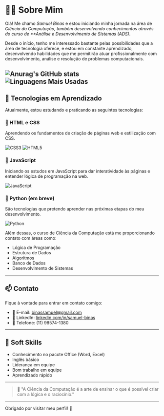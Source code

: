 # 👨‍💻 Sobre Mim

Olá! Me chamo *Samuel Binas* e estou iniciando minha jornada na área de *Ciência da Computação, também desenvolvendo conhecimentos através do curso de **Análise e Desenvolvimento de Sistemas (ADS)*.

Desde o início, tenho me interessado bastante pelas possibilidades que a área de tecnologia oferece, e estou em constante aprendizado, desenvolvendo habilidades que me permitirão atuar profissionalmente com desenvolvimento, análise e resolução de problemas computacionais.

![Anurag's GitHub stats](https://github-readme-stats.vercel.app/api?username=anuraghazra&show_icons=true&theme=dark)
![Linguagens Mais Usadas](https://github-readme-stats.vercel.app/api/top-langs/?username=Samuelbinas&layout=compact&theme=dark&langs_count=6)
---

## 🚀 Tecnologias em Aprendizado

Atualmente, estou estudando e praticando as seguintes tecnologias:

### 📌 HTML e CSS
Aprendendo os fundamentos de criação de páginas web e estilização com CSS.

![CSS3](https://img.shields.io/badge/CSS3-1572B6?style=for-the-badge&logo=css3&logoColor=white)
![HTML5](https://img.shields.io/badge/HTML5-E34F26?style=for-the-badge&logo=html5&logoColor=white)

### 📌 JavaScript
Iniciando os estudos em JavaScript para dar interatividade às páginas e entender lógica de programação na web.

![JavaScript](https://img.shields.io/badge/JavaScript-F7DF1E?style=for-the-badge&logo=javascript&logoColor=black)

### 📌 Python (em breve)
São tecnologias que pretendo aprender nas próximas etapas do meu desenvolvimento.

![Python](https://img.shields.io/badge/Python-3776AB?style=for-the-badge&logo=python&logoColor=white)


Além dessas, o curso de Ciência da Computação está me proporcionando contato com áreas como:
- Lógica de Programação
- Estrutura de Dados
- Algoritmos
- Banco de Dados
- Desenvolvimento de Sistemas

---

## 📫 Contato

Fique à vontade para entrar em contato comigo:

- 📧 E-mail: [binassamuel@gmail.com](mailto:binassamuel@gmail.com)
- 💼 LinkedIn: [linkedin.com/in/samuel-binas](https://www.linkedin.com/in/samuel-binas)
- 📱 Telefone: (11) 98574-1380

---

## 🧠 Soft Skills

- Conhecimento no pacote Office (Word, Excel)
- Inglês básico
- Liderança em equipe
- Bom trabalho em equipe
- Aprendizado rápido

---

> 🧩 "A Ciência da Computação é a arte de ensinar o que é possível criar com a lógica e o raciocínio."

---

Obrigado por visitar meu perfil! 🚀
